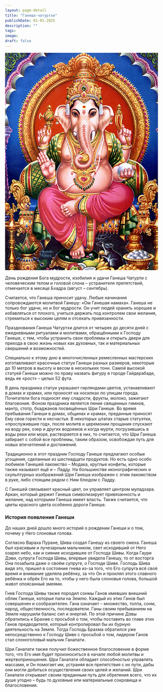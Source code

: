 ```yaml
---
layout: page-detail
title: "Ганеша-чатуртхи"
publishDate: 01-01-2025
description: ""
tags:
image:
draft: false
---
```


![Ганеша](/upload/medialibrary/d91/d91a8f4550a0e2d9eccfe0dfb5ca7c94.png "Ганеша") 

 День рождения Бога мудрости, изобилия и удачи Ганеша Чатурти с человеческим телом и головой слона – устранителя препятствий, отмечается в месяце Бхадра (август – сентябрь).

 Считается, что Ганеша приносит удачу. Любые начинания сопровождаются молитвой Ганешу: «Ом Ганешая намаха». Ганеша не только бог удачи, но и бог мудрости. Он учит людей хранить хорошее и избавляться от плохого, учиться держать под контролем свои желания, стремиться к высоким целям и отсекать привязанности.

 Празднования Ганеша Чатуртхи длится от четырех до десяти дней с ежедневными ритуалами и молитвами, обращёнными к Господу Ганеше, с тем, чтобы устранить свои проблемы и открыть двери для прихода в свою жизнь новых как духовных, так и материальных свершений и возможностей.

 Специально к этому дню в многочисленных ремесленных мастерских изготавливают красочные статуи Ганеши разных размеров, некоторые до 10 метров в высоту и весом в нескольких тонн. Самой высокой статуей Ганеши можно по праву назвать фигуру в городе Гайдерабаде, ведь ее «рост» – целых 52 фута.

 В день праздника статуи украшают гирляндами цветов, устанавливают в домах и храмах, или проносят на носилках по улицам города. Почитатели бога подносят ему сладости, фрукты, молоко, зажигают благовония. Фоном праздника является пение священных гимнов, мантр, стотр, бхаджанов посвящённых Шри Ганеше. Во время пребывания Ганеши в домах, общинах и храмах, преданные приносят Ему свои горести и несчастья. В некоторых штатах старые статуэтки, «прослужившие год», после молитв и церемонии прощания спускают на воду рек, озер и других водоемов и когда мурти, погрузившись в воды реки или моря, растворяется в них, то считается, что Шри Ганеша забирает с собой все проблемы, таким образом, освобождая путь для новых впечатлений и достижений.

 Традиционно в этот праздник Господу Ганеше предлагают особые угощения, сделанные из шестнадцати продуктов. Но есть одно особо любимое Ганешей лакомство – Модака, круглые конфеты, которые также называют ещё и – Ладду. На большинстве иконографических и скульптурных изображений Шри Ганеша изображен с этим лакомством в руке, либо стоящим рядом с Ним блюдом с Ладду. 

 С Ганешей связывают красный цвет, он управляет центром муладхара. Аркан, который держит Ганеша символизирует привязанность и желание, над которыми Ганеша имеет власть. Также считается, что цветы красного цвета особенно дороги Ганеше.

### История появления Ганеши

 До наших дней дошло много историй о рождении Ганеши и о том, почему у Него слоновья голова. 

 Согласно Вараха Пуране, Шива создал Ганешу из своего смеха. Ганеша был красивым и лучезарным мальчиком, свет исходивший от Него озарял небо, как и сияние исходившее от Господа Шивы. Когда Гаури Дэви, супруга Господа Шивы, впервые увидела Ганешу, то от восторга Она позабыла даже о своём супруге, о Господе Шиве. Господь Шива видя это, пришел в состояние гнева из-за того, что Его супруга всё своё время и внимание уделяла ребёнку, за что Он и проклял этого славного ребёнка и обрёк Его на то, чтобы у него была слоновья голова, большой живот опоясанный змеями. 

 Гнев Господа Шивы также породил сонмы Ганов имевших внешний облик Ганеши, которые пали на Землю. Каждый из этих Ганов был совершенен и сообразителен. Гана означает – множество, толпа, сонм, народ, общественность, последователи. Ганы своим пребыванием на Земле нарушили баланс сил и энергий. По этой причине Дэвы обратились к Брахме с просьбой о том, чтобы поставить во главе этих Ганов предводителя, который контролировал бы их бурную деятельность на Земле. Тогда Господь Брахма обратился уже непосредственно к Господу Шиве с просьбой о том, лидером Ганов стал слоноголовый мальчик Ганапати. 

 Шри Ганапати также получил божественное благословение в форме того, что Его имя будет произноситься в начале любой молитвы и жертвоприношения. Шри Ганапати обладает способностью управлять массами, и Он помогает им, устраняя все препятствия с их пути, дабы они могли добиться осуществления своих целей и желаний. Шри Ганапати открывает своим преданным путь для обретения всего, что их душе угодно – будь то духовные или материальные сокровища и благословения.
  
  
